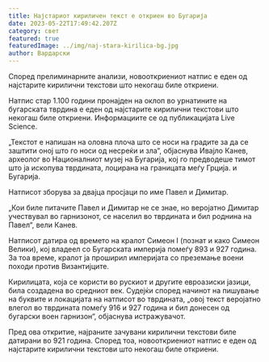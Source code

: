 ```yaml
---
title: Најстариот кириличен текст е откриен во Бугарија
date: 2023-05-22T17:49:42.207Z
category: свет
featured: true
featuredImage: ../img/naj-stara-kirilica-bg.jpg
author: Вардарски
---
```

Според прелиминарните анализи, новооткриениот натпис е еден од најстарите кирилични текстови што некогаш биле откриени.

Натпис стар 1.100 години пронајден на оклоп во урнатините на бугарската тврдина е еден од најстарите кирилични текстови што некогаш биле откриени. Информациите се од публикацијата Live Science.

„Текстот е напишан на оловна плоча што се носи на градите за да се заштити оној што го носи од несреќи и зла“, објаснува Ивајло Канев, археолог во Националниот музеј на Бугарија, кој го предводеше тимот што ја ископува тврдината, лоцирана на границата меѓу Грција. и Бугарија.

Натписот зборува за двајца просјаци по име Павел и Димитар.

„Кои биле питачите Павел и Димитар не се знае, но веројатно Димитар учествувал во гарнизонот, се населил во тврдината и бил роднина на Павел“, вели Канев.

Натписот датира од времето на кралот Симеон I (познат и како Симеон Велики), кој владеел со Бугарската империја помеѓу 893 и 927 година. За тоа време, кралот ја проширил империјата со преземање воени походи против Византијците.

Кирилицата, која се користи во рускиот и другите евроазиски јазици, била создадена во средниот век. Судејќи според начинот на пишување на буквите и локацијата на натписот во тврдината, „овој текст веројатно влегол во тврдината помеѓу 916 и 927 година и бил донесен од бугарски воен гарнизон“, објаснува истражувачот.

Пред ова откритие, најраните зачувани кирилични текстови биле датирани во 921 година. Според тоа, новооткриениот натпис е еден од најстарите кирилични текстови што некогаш биле откриени.